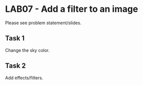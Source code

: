 # LAB07 - Add a filter to an image

Please see problem statement/slides.

## Task 1
Change the sky color.

## Task 2
Add effects/filters.

